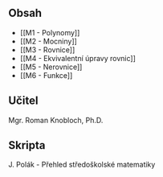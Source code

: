 ## Obsah
- [[M1 - Polynomy]]
- [[M2 - Mocniny]]
- [[M3 - Rovnice]]
- [[M4 - Ekvivalentní úpravy rovnic]]
- [[M5 - Nerovnice]]
- [[M6 - Funkce]]
## Učitel
Mgr. Roman Knobloch, Ph.D.
## Skripta
J. Polák - Přehled středoškolské matematiky